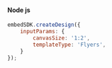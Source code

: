 <CodeBlock slots="heading, code" repeat="1" languages=" js" />

#### Node js

```js
embedSDK.createDesign({
    inputParams: { 
        canvasSize: '1:2',
        templateType: 'Flyers',
    }
});  
```